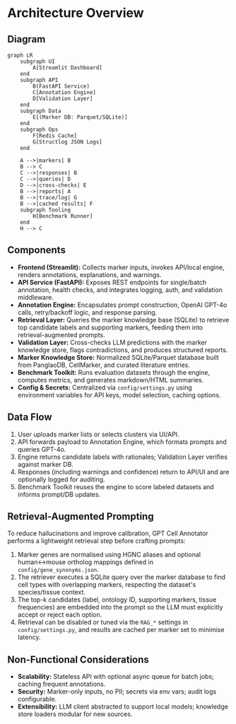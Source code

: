 # Architecture Overview

## Diagram

```mermaid
graph LR
    subgraph UI
        A[Streamlit Dashboard]
    end
    subgraph API
        B(FastAPI Service)
        C[Annotation Engine]
        D[Validation Layer]
    end
    subgraph Data
        E[(Marker DB: Parquet/SQLite)]
    end
    subgraph Ops
        F[Redis Cache]
        G[Structlog JSON Logs]
    end

    A -->|markers| B
    B --> C
    C -->|responses| B
    C -->|queries| D
    D -->|cross-checks| E
    B -->|reports| A
    B -->|trace/log| G
    B -->|cached results| F
    subgraph Tooling
        H[Benchmark Runner]
    end
    H --> C
```

## Components

- **Frontend (Streamlit):** Collects marker inputs, invokes API/local engine, renders annotations, explanations, and warnings.
- **API Service (FastAPI):** Exposes REST endpoints for single/batch annotation, health checks, and integrates logging, auth, and validation middleware.
- **Annotation Engine:** Encapsulates prompt construction, OpenAI GPT-4o calls, retry/backoff logic, and response parsing.
- **Retrieval Layer:** Queries the marker knowledge base (SQLite) to retrieve top candidate labels and supporting markers, feeding them into retrieval-augmented prompts.
- **Validation Layer:** Cross-checks LLM predictions with the marker knowledge store, flags contradictions, and produces structured reports.
- **Marker Knowledge Store:** Normalized SQLite/Parquet database built from PanglaoDB, CellMarker, and curated literature entries.
- **Benchmark Toolkit:** Runs evaluation datasets through the engine, computes metrics, and generates markdown/HTML summaries.
- **Config & Secrets:** Centralized via `config/settings.py` using environment variables for API keys, model selection, caching options.

## Data Flow

1. User uploads marker lists or selects clusters via UI/API.
2. API forwards payload to Annotation Engine, which formats prompts and queries GPT-4o.
3. Engine returns candidate labels with rationales; Validation Layer verifies against marker DB.
4. Responses (including warnings and confidence) return to API/UI and are optionally logged for auditing.
5. Benchmark Toolkit reuses the engine to score labeled datasets and informs prompt/DB updates.

## Retrieval-Augmented Prompting

To reduce hallucinations and improve calibration, GPT Cell Annotator performs a lightweight
retrieval step before crafting prompts:

1. Marker genes are normalised using HGNC aliases and optional human↔mouse ortholog mappings
   defined in `config/gene_synonyms.json`.
2. The retriever executes a SQLite query over the marker database to find cell types with
   overlapping markers, respecting the dataset's species/tissue context.
3. The top-k candidates (label, ontology ID, supporting markers, tissue frequencies) are embedded
   into the prompt so the LLM must explicitly accept or reject each option.
4. Retrieval can be disabled or tuned via the `RAG_*` settings in `config/settings.py`, and
   results are cached per marker set to minimise latency.

## Non-Functional Considerations

- **Scalability:** Stateless API with optional async queue for batch jobs; caching frequent annotations.
- **Security:** Marker-only inputs, no PII; secrets via env vars; audit logs configurable.
- **Extensibility:** LLM client abstracted to support local models; knowledge store loaders modular for new sources.
